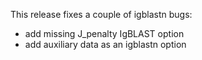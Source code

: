 This release fixes a couple of igblastn bugs:

- add missing J_penalty IgBLAST option
- add auxiliary data as an igblastn option
